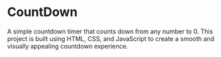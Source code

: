 # CountDown
A simple countdown timer that counts down from any number to 0. This project is built using HTML, CSS, and JavaScript to create a smooth and visually appealing countdown experience.
